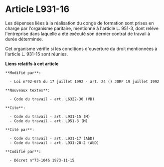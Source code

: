# Article L931-16

Les dépenses liées à la réalisation du congé de formation sont prises en charge par l'organisme paritaire, mentionné à
l'article L. 951-3, dont relève l'entreprise dans laquelle a été exécuté son dernier contrat de travail à durée déterminée.

Cet organisme vérifie si les conditions d'ouverture du droit mentionnées à l'article L. 931-15 sont réunies.

**Liens relatifs à cet article**

	**Modifié par**:

	  - Loi n°92-675 du 17 juillet 1992 - art. 24 () JORF 19 juillet 1992

	**Nouveaux textes**:

	  - Code du travail - art. L6322-30 (VD)

	**Cite**:

	  - Code du travail - art. L931-15 (M)
	  - Code du travail - art. L951-3 (M)

	**Cité par**:

	  - Code du travail - art. L931-17 (AbD)
	  - Code du travail - art. L931-20-2 (AbD)

	**Codifié par**:

	  - Décret n°73-1046 1973-11-15
